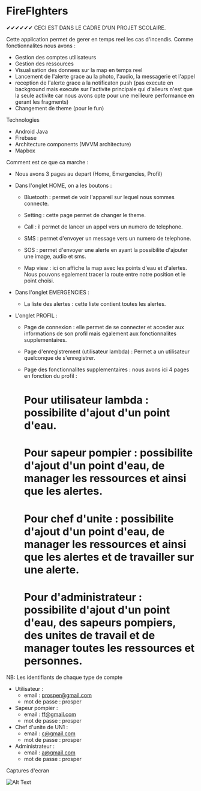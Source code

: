 # FireFIghters

✔✔✔✔✔✔ CECI EST DANS LE CADRE D'UN PROJET SCOLAIRE.

Cette application permet de gerer en temps reel les cas d'incendis.
Comme fonctionnalites nous avons :
- Gestion des comptes utilisateurs
- Gestion des ressources
- Visualisation des donnees sur la map en temps reel
- Lancement de l'alerte grace au la photo, l'audio, la messagerie et l'appel
- reception de l'alerte grace a la notificaton push (pas execute en background mais execute sur l'activite principale qui d'alleurs n'est que la seule activite car nous avons opte pour une meilleure performance en gerant les fragments)
- Changement de theme (pour le fun)

Technologies
- Android Java
- Firebase
- Architecture components (MVVM architecture)
- Mapbox

Comment est ce que ca marche :
- Nous avons 3 pages au depart (Home, Emergencies, Profil)
- Dans l'onglet HOME, on a les boutons :
    
    * Bluetooth : permet de voir l'appareil sur lequel nous sommes connecte.
    
    * Setting : cette page permet de changer le theme.
    
    * Call : il permet de lancer un appel vers un numero de telephone.
    
    * SMS : permet d'envoyer un message vers un numero de telephone.
    
    * SOS : permet d'envoyer une alerte en ayant la possibilite d'ajouter une image, audio et sms.
    
    * Map view : ici on affiche la map avec les points d'eau et d'alertes. Nous pouvons egalement tracer la route entre notre position et le point choisi.

- Dans l'onglet EMERGENCIES :
    * La liste des alertes : cette liste contient toutes les alertes.

- L'onglet PROFIL :
    * Page de connexion : elle permet de se connecter et acceder aux informations de son profil mais egalement aux fonctionnalites supplementaires.
    * Page d'enregistrement (utilisateur lambda) : Permet a un utilisateur quelconque de s'enregistrer.
    * Page des fonctionnalites supplementaires : nous avons ici 4 pages en fonction du profil :

        # Pour utilisateur lambda : possibilite d'ajout d'un point d'eau.
        
        # Pour sapeur pompier : possibilite d'ajout d'un point d'eau, de manager les ressources et ainsi que les alertes.
        
        # Pour chef d'unite : possibilite d'ajout d'un point d'eau, de manager les ressources et ainsi que les alertes et de travailler sur une alerte.
        
        # Pour d'administrateur : possibilite d'ajout d'un point d'eau, des sapeurs pompiers, des unites de travail et de manager toutes les ressources et personnes.


NB: Les identifiants de chaque type de compte
- Utilisateur : 
    * email : prosper@gmail.com
    * mot de passe : prosper
- Sapeur pompier : 
    * email : ff@gmail.com
    * mot de passe : prosper
- Chef d'unite de UN1 : 
    * email : c@gmail.com
    * mot de passe : prosper
- Administrateur : 
    * email : a@gmail.com
    * mot de passe : prosper

Captures d'ecran

![Alt Text](https://docs.google.com/uc?export=download&id=1UhJEfYlR0jeM7EEhlOA5Xn4GiEscZNFU)
